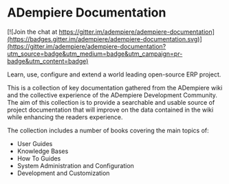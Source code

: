 # ADempiere Documentation

[![Join the chat at https://gitter.im/adempiere/adempiere-documentation](https://badges.gitter.im/adempiere/adempiere-documentation.svg)](https://gitter.im/adempiere/adempiere-documentation?utm_source=badge&utm_medium=badge&utm_campaign=pr-badge&utm_content=badge)

Learn, use, configure and extend a world leading open-source ERP project.

This is a collection of key documentation gathered from the ADempiere wiki and the collective experience of the ADempiere Development Community. The aim of this collection is to provide a searchable and usable source of project documentation that will improve on the data contained in the wiki while enhancing the readers experience.

The collection includes a number of books covering the main topics of:

* User Guides
* Knowledge Bases
* How To Guides
* System Administration and Configuration
* Development and Customization

